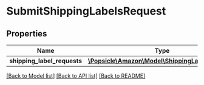 # SubmitShippingLabelsRequest

## Properties
Name | Type | Description | Notes
------------ | ------------- | ------------- | -------------
**shipping_label_requests** | [**\Popsicle\Amazon\Model\ShippingLabelRequest[]**](ShippingLabelRequest.md) |  | [optional] 

[[Back to Model list]](../../README.md#documentation-for-models) [[Back to API list]](../../README.md#documentation-for-api-endpoints) [[Back to README]](../../README.md)

